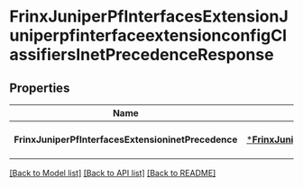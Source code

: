 # FrinxJuniperPfInterfacesExtensionJuniperpfinterfaceextensionconfigClassifiersInetPrecedenceResponse

## Properties
Name | Type | Description | Notes
------------ | ------------- | ------------- | -------------
**FrinxJuniperPfInterfacesExtensioninetPrecedence** | [***FrinxJuniperPfInterfacesExtensionJuniperpfinterfaceextensionconfigClassifiersInetPrecedence**](frinx.juniper.pf.interfaces.extension.juniperpfinterfaceextensionconfig.classifiers.InetPrecedence.md) |  | [optional] [default to null]

[[Back to Model list]](../README.md#documentation-for-models) [[Back to API list]](../README.md#documentation-for-api-endpoints) [[Back to README]](../README.md)


